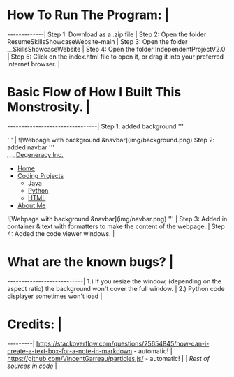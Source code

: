 <!---->

# How To Run The Program: |
-------------|
Step 1:  Download as a .zip file |
Step 2: Open the folder  ResumeSkillsShowcaseWebsite-main |
Step 3: Open the folder  __SkillsShowcaseWebsite |
Step 4: Open the folder IndependentProjectV2.0 |
Step 5: Click on the index.html file to open it, or drag it into your preferred internet browser. |


# Basic Flow of How I Built This Monstrosity. |
--------------------------------|
Step 1: added background 
'''
<div id="tsparticles"></div>
      <script src="https://cdnjs.cloudflare.com/ajax/libs/tsparticles/1.18.1/tsparticles.min.js" integrity="sha512-PYHWDEuXOTJ9MZ+/QHqkbgiEYZ+LImQv3i/9NyYOABFvK37e4q4Wg7aQDN1JpoGiEu1TYZh6JMrZluZox2gbDA==" crossorigin="anonymous"> </script>
      <script> 
        const particles = {
        "particles": {
          "number": {
            "value": 67,
            "density": {
              "enable": true,
              "value_area": 800
            }
          },
          "color": {
            "value": "#f0ff05"
          },
          "shape": {
            "type": "triangle",
            "stroke": {
              "width": 0,
              "color": "#000000"
            },
            "polygon": {
              "nb_sides": 5
            },
            "image": {
              "src": "img/github.svg",
              "width": 100,
              "height": 300
            }
          },
          "opacity": {
            "value": 0.5,
            "random": false,
            "anim": {
              "enable": false,
              "speed": 1,
              "opacity_min": 0.1,
              "sync": false
            }
          },
          "size": {
            "value": 3,
            "random": true,
            "anim": {
              "enable": false,
              "speed": 40,
              "size_min": 0.1,
              "sync": false
            }
          },
          "line_linked": {
            "enable": true,
            "distance": 150,
            "color": "#ffffff",
            "opacity": 0.4,
            "width": 1
          },
          "move": {
            "enable": true,
            "speed": 0.306824121731046,
            "direction": "none",
            "random": false,
            "straight": false,
            "out_mode": "out",
            "bounce": false,
            "attract": {
              "enable": false,
              "rotateX": 600,
              "rotateY": 1200
            }
          }
        },
        "interactivity": {
          "detect_on": "canvas",
          "events": {
            "onhover": {
              "enable": true,
              "mode": "repulse"
            },
            "onclick": {
              "enable": true,
              "mode": "push"
            },
            "resize": true
          },
          "modes": {
            "grab": {
              "distance": 400,
              "line_linked": {
                "opacity": 1
              }
            },
            "bubble": {
              "distance": 400,
              "size": 40,
              "duration": 2,
              "opacity": 8,
              "speed": 3
            },
            "repulse": {
              "distance": 0.00000000000000000001,
              "duration": 0.4
            },
            "push": {
              "particles_nb": 4
            },
            "remove": {
              "particles_nb": 2
            }
          }
        },
        "retina_detect": true
      };
        tsParticles.load('tsparticles', particles); 
      </script>
'''   |
![Webpage with background &navbar](img/background.png)
Step 2: added navbar
'''
<body>
  <!--Navbar-->
  <!--w3School dropdown navbar-->
  <nav class="navbar navbar-inverse navbar-fixed-top">
    <div class="container-fluid">
      <div class="navbar-header">
          <button type="button" class="navbar-toggle" data-toggle="collapse" data-target="#myNavbar">
            <span class="icon-bar"></span>
            <span class="icon-bar"></span>
            <span class="icon-bar"></span>                        
        </button>
        <a class="navbar-brand" href="https://www.google.com/imgres?imgurl=https%3A%2F%2Fwww.bridgemi.com%2Fsites%2Fdefault%2Ffiles%2Fstyles%2Ffull_width_image%2Fpublic%2FPPT-Ohio-pic-4-26.jpg%3Fitok%3D98m1HnbT&imgrefurl=https%3A%2F%2Fwww.bridgemi.com%2Fmichigan-health-watch%2Fall-forgiven-ohio-thanks-covid-vaccine-sincerely-michigan&tbnid=bgoxqWc29qTPMM&vet=12ahUKEwjY5JDdncjwAhWRFqwKHR5sBpwQMygtegUIARDiAQ..i&docid=pMPFHWYe5BHi0M&w=1300&h=712&q=ohio&safe=strict&ved=2ahUKEwjY5JDdncjwAhWRFqwKHR5sBpwQMygtegUIARDiAQ">Degeneracy Inc.</a>
      </div>
      <div>
        <div class="collapse navbar-collapse" id="myNavbar">
          <ul class="nav navbar-nav">
            <li><a href="index.html">Home</a></li>
            <li class="dropdown"><a class="dropdown-toggle" data-toggle="dropdown" href="CodingProjectsLandingPage.html">Coding Projects<span class="caret"></span></a>
              <ul class="dropdown-menu">
                <li><a href="JavaSection.html">Java</a></li>
                <li><a href="PythonSection.html">Python</a></li>
                <li><a href="HTMLSection.html">HTML</a></li>
              </ul>
            </li>
            <li><a href="AboutMe.html">About Me</a></li>
          </ul>
        </div>
      </div>
    </div>
  </nav>
</body>
![Webpage with background &navbar](img/navbar.png)
'''   |
Step 3: Added in container & text with formatters to make the content of the webpage.   |
Step 4: Added the code viewer windows.   |




# What are the known bugs? |
---------------------------|
1.\) If you resize the window, \(depending on the aspect ratio\) the background won't cover the full window. |
2.\) Python code displayer sometimes won't load |




# Credits: |
---------|
https://stackoverflow.com/questions/25654845/how-can-i-create-a-text-box-for-a-note-in-markdown - automatic! |
https://github.com/VincentGarreau/particles.js/ - automatic! |
                               |
*Rest of sources in code* |





